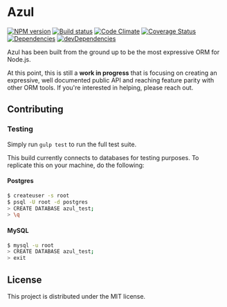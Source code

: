# Azul

[![NPM version][npm-image]][npm-url] [![Build status][travis-image]][travis-url] [![Code Climate][codeclimate-image]][codeclimate-url] [![Coverage Status][coverage-image]][coverage-url] [![Dependencies][david-image]][david-url] [![devDependencies][david-dev-image]][david-dev-url]

Azul has been built from the ground up to be the most expressive ORM for
Node.js.

At this point, this is still a **work in progress** that is focusing on
creating an expressive, well documented public API and reaching feature parity
with other ORM tools. If you're interested in helping, please reach out.


## Contributing

### Testing

Simply run `gulp test` to run the full test suite.

This build currently connects to databases for testing purposes. To replicate this on your machine, do the following:

#### Postgres

```bash
$ createuser -s root
$ psql -U root -d postgres
> CREATE DATABASE azul_test;
> \q
```

#### MySQL

```bash
$ mysql -u root
> CREATE DATABASE azul_test;
> exit
```


## License

This project is distributed under the MIT license.

[travis-url]: http://travis-ci.org/wbyoung/azul
[travis-image]: https://secure.travis-ci.org/wbyoung/azul.png?branch=master
[npm-url]: https://npmjs.org/package/azul
[npm-image]: https://badge.fury.io/js/azul.png
[codeclimate-image]: https://codeclimate.com/github/wbyoung/azul.png
[codeclimate-url]: https://codeclimate.com/github/wbyoung/azul
[coverage-image]: https://coveralls.io/repos/wbyoung/azul/badge.png
[coverage-url]: https://coveralls.io/r/wbyoung/azul
[david-image]: https://david-dm.org/wbyoung/azul.png?theme=shields.io
[david-url]: https://david-dm.org/wbyoung/azul
[david-dev-image]: https://david-dm.org/wbyoung/azul/dev-status.png?theme=shields.io
[david-dev-url]: https://david-dm.org/wbyoung/azul#info=devDependencies
